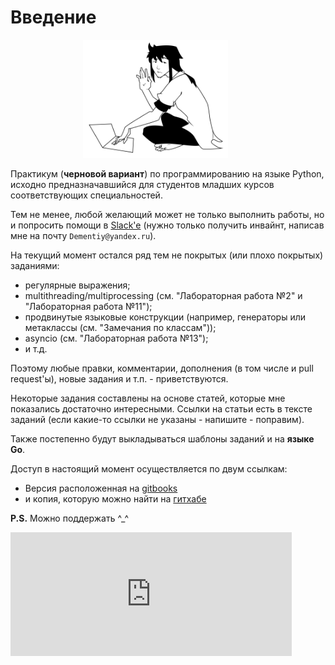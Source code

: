 # Введение

<p style="text-align:center; margin-right: 40px;"><img src="/assets/bps-config.png" width="50%"></p>

Практикум (**черновой вариант**) по программированию на языке Python, исходно предназначавшийся для студентов младших курсов соответствующих специальностей.

Тем не менее, любой желающий может не только выполнить работы, но и попросить помощи в [Slack'e](https://cs102-python.slack.com) (нужно только получить инвайнт, написав мне на почту `Dementiy@yandex.ru`).

На текущий момент остался ряд тем не покрытых (или плохо покрытых) заданиями:
 - регулярные выражения;
 - multithreading/multiprocessing (см. "Лабораторная работа №2" и "Лабораторная работа №11");
 - продвинутые языковые конструкции (например, генераторы или метаклассы (см. "Замечания по классам"));
 - asyncio (см. "Лабораторная работа №13");
 - и т.д.

Поэтому любые правки, комментарии, дополнения (в том числе и pull request'ы), новые задания и т.п. - приветствуются.

Некоторые задания составлены на основе статей, которые мне показались достаточно интересными. Ссылки на статьи есть в тексте заданий (если какие-то ссылки не указаны - напишите - поправим).

Также постепенно будут выкладываться шаблоны заданий и на **языке Go**.

Доступ в настоящий момент осуществляется по двум ссылкам:
- Версия расположенная на [gitbooks](https://dementiy.gitbooks.io/-python/content/)
- и копия, которую можно найти на [гитхабе](https://github.com/Dementiy/pybook)

**P.S.** Можно поддержать ^_^
<iframe src="https://money.yandex.ru/quickpay/shop-widget?writer=seller&targets=%D0%9F%D0%BE%D0%B4%D0%B4%D0%B5%D1%80%D0%B6%D0%B0%D1%82%D1%8C&targets-hint=&default-sum=&button-text=11&payment-type-choice=on&hint=&successURL=&quickpay=shop&account=41001313600690" width="450" height="198" frameborder="0" allowtransparency="true" scrolling="no"></iframe>